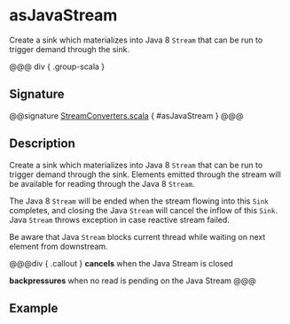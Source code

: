 # asJavaStream

Create a sink which materializes into Java 8 `Stream` that can be run to trigger demand through the sink.

@@@ div { .group-scala }
## Signature

@@signature [StreamConverters.scala]($akka$/akka-stream/src/main/scala/akka/stream/scaladsl/StreamConverters.scala) { #asJavaStream }
@@@

## Description

Create a sink which materializes into Java 8 `Stream` that can be run to trigger demand through the sink.
Elements emitted through the stream will be available for reading through the Java 8 `Stream`.

The Java 8 `Stream` will be ended when the stream flowing into this `Sink` completes, and closing the Java
`Stream` will cancel the inflow of this `Sink`. Java `Stream` throws exception in case reactive stream failed.

Be aware that Java `Stream` blocks current thread while waiting on next element from downstream.

@@@div { .callout }
**cancels** when the Java Stream is closed

**backpressures** when no read is pending on the Java Stream
@@@

## Example

